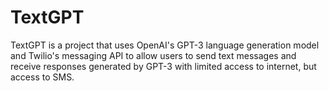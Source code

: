 # TextGPT
TextGPT is a project that uses OpenAI's GPT-3 language generation model and Twilio's messaging API to allow users to send text messages and receive responses generated by GPT-3 with limited access to internet, but access to SMS.
